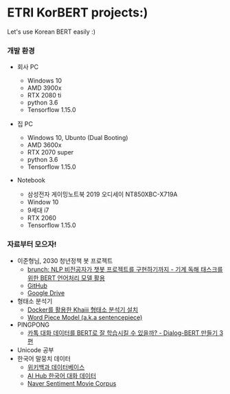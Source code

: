 # ETRI KorBERT projects:)
Let's use Korean BERT easily :)

### 개발 환경
- 회사 PC
  - Windows 10
  - AMD 3900x
  - RTX 2080 ti
  - python 3.6
  - Tensorflow 1.15.0
- 집 PC
  - Windows 10, Ubunto (Dual Booting)
  - AMD 3600x
  - RTX 2070 super
  - python 3.6
  - Tensorflow 1.15.0
 
- Notebook
  - 삼성전자 게이밍노트북 2019 오디세이 NT850XBC-X719A
  - Window 10
  - 9세대 i7
  - RTX 2060
  - Tensorflow 1.15.0

### 자료부터 모으자!
- 이준형님, 2030 청년정책 봇 프로젝트
  - [brunch: NLP 비전공자가 챗봇 프로젝트를 구현하기까지 - 기계 독해 태스크를 위한 BERT 언어처리 모델 활용](https://brunch.co.kr/@ljh0113m/1)
  - [GitHub](https://github.com/chawonseok/jungchatbot)
  - [Google Drive](https://drive.google.com/drive/folders/1aWyH-daax_kdqcylvFUwjMKdz06PgI2o)
- 형태소 분석기
  - [Docker를 활용한 Khaiii 형태소 분석기 설치](https://medium.com/@saerombang11/docker%EB%A5%BC-%ED%99%9C%EC%9A%A9%ED%95%9C-khaiii-%EC%84%A4%EC%B9%98%EC%88%98%EB%82%9C%EA%B8%B0-53d014f9eb58)
  - [Word Piece Model (a.k.a sentencepiece)](https://lovit.github.io/nlp/2018/04/02/wpm/)
- PINGPONG
  - [카톡 대화 데이터를 BERT로 잘 학습시킬 수 있을까? - Dialog-BERT 만들기 3편](https://blog.pingpong.us/dialog-bert-pretrain/)
- Unicode 공부
- 한국어 말뭉치 데이터
  - [위키백과 데이터베이스](https://ko.wikipedia.org/wiki/%EC%9C%84%ED%82%A4%EB%B0%B1%EA%B3%BC:%EB%8D%B0%EC%9D%B4%ED%84%B0%EB%B2%A0%EC%9D%B4%EC%8A%A4_%EB%8B%A4%EC%9A%B4%EB%A1%9C%EB%93%9C)
  - [AI Hub 한국어 대화 데이터](http://www.aihub.or.kr/aidata/85/download)
  - [Naver Sentiment Movie Corpus](https://github.com/e9t/nsmc)
